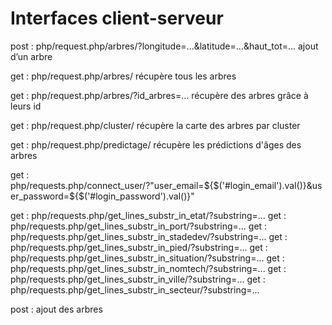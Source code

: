 # Interfaces client-serveur

post : php/request.php/arbres/?longitude=...&latitude=...&haut_tot=...
ajout d’un arbre

get : php/request.php/arbres/
récupère tous les arbres

get : php/request.php/arbres/?id_arbres=...
récupère des arbres grâce à leurs id

get : php/request.php/cluster/
récupère la carte des arbres par cluster

get : php/request.php/predictage/
récupère les prédictions d'âges des arbres

get : php/requests.php/connect_user/?"user_email=${$('#login_email').val()}&user_password=${$('#login_password').val()}"

get : php/requests.php/get_lines_substr_in_etat/?substring=...
get : php/requests.php/get_lines_substr_in_port/?substring=...
get : php/requests.php/get_lines_substr_in_stadedev/?substring=...
get : php/requests.php/get_lines_substr_in_pied/?substring=...
get : php/requests.php/get_lines_substr_in_situation/?substring=...
get : php/requests.php/get_lines_substr_in_nomtech/?substring=...
get : php/requests.php/get_lines_substr_in_ville/?substring=...
get : php/requests.php/get_lines_substr_in_secteur/?substring=...

post : ajout des arbres

